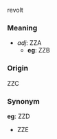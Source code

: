 revolt
### Meaning
+ _adj_: ZZA
    + __eg__: ZZB

### Origin

ZZC

### Synonym

__eg__: ZZD

+ ZZE


